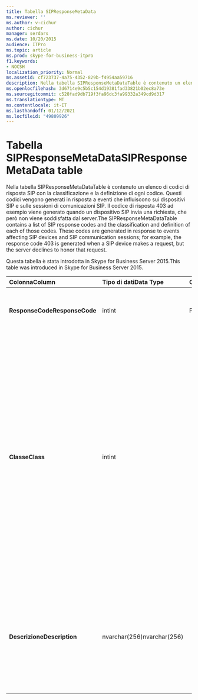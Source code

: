 ```yaml
---
title: Tabella SIPResponseMetaData
ms.reviewer: ''
ms.author: v-cichur
author: cichur
manager: serdars
ms.date: 10/20/2015
audience: ITPro
ms.topic: article
ms.prod: skype-for-business-itpro
f1.keywords:
- NOCSH
localization_priority: Normal
ms.assetid: cf723737-4a75-4352-829b-f4954aa59716
description: Nella tabella SIPResponseMetaDataTable è contenuto un elenco di codici di risposta SIP con la classificazione e la definizione di ogni codice. Questi codici vengono generati in risposta a eventi che influiscono sui dispositivi SIP e sulle sessioni di comunicazioni SIP. Il codice di risposta 403 ad esempio viene generato quando un dispositivo SIP invia una richiesta, che però non viene soddisfatta dal server.
ms.openlocfilehash: 3d6714e9c5b5c154d19381fad33821b02ec8a73e
ms.sourcegitcommit: c528fad9db719f3fa96dc3fa99332a349cd9d317
ms.translationtype: MT
ms.contentlocale: it-IT
ms.lasthandoff: 01/12/2021
ms.locfileid: "49809926"
---
```

# <a name="sipresponsemetadata-table"></a><span data-ttu-id="81292-104">Tabella SIPResponseMetaData</span><span class="sxs-lookup"><span data-stu-id="81292-104">SIPResponseMetaData table</span></span>
 
<span data-ttu-id="81292-p102">Nella tabella SIPResponseMetaDataTable è contenuto un elenco di codici di risposta SIP con la classificazione e la definizione di ogni codice. Questi codici vengono generati in risposta a eventi che influiscono sui dispositivi SIP e sulle sessioni di comunicazioni SIP. Il codice di risposta 403 ad esempio viene generato quando un dispositivo SIP invia una richiesta, che però non viene soddisfatta dal server.</span><span class="sxs-lookup"><span data-stu-id="81292-p102">The SIPResponseMetaDataTable contains a list of SIP response codes and the classification and definition of each of those codes. These codes are generated in response to events affecting SIP devices and SIP communication sessions; for example, the response code 403 is generated when a SIP device makes a request, but the server declines to honor that request.</span></span>
  
<span data-ttu-id="81292-107">Questa tabella è stata introdotta in Skype for Business Server 2015.</span><span class="sxs-lookup"><span data-stu-id="81292-107">This table was introduced in Skype for Business Server 2015.</span></span>
  
|<span data-ttu-id="81292-108">**Colonna**</span><span class="sxs-lookup"><span data-stu-id="81292-108">**Column**</span></span>|<span data-ttu-id="81292-109">**Tipo di dati**</span><span class="sxs-lookup"><span data-stu-id="81292-109">**Data Type**</span></span>|<span data-ttu-id="81292-110">**Chiave/indice**</span><span class="sxs-lookup"><span data-stu-id="81292-110">**Key/Index**</span></span>|<span data-ttu-id="81292-111">**Dettagli**</span><span class="sxs-lookup"><span data-stu-id="81292-111">**Details**</span></span>|
|:-----|:-----|:-----|:-----|
|<span data-ttu-id="81292-112">**ResponseCode**</span><span class="sxs-lookup"><span data-stu-id="81292-112">**ResponseCode**</span></span> <br/> |<span data-ttu-id="81292-113">int</span><span class="sxs-lookup"><span data-stu-id="81292-113">int</span></span>  <br/> |<span data-ttu-id="81292-114">Principale</span><span class="sxs-lookup"><span data-stu-id="81292-114">Primary</span></span>  <br/> |<span data-ttu-id="81292-115">Valore numerico che rappresenta il codice di risposta SIP.</span><span class="sxs-lookup"><span data-stu-id="81292-115">Numeric value that represents the SIP response code.</span></span>  <br/> |
|<span data-ttu-id="81292-116">**Classe**</span><span class="sxs-lookup"><span data-stu-id="81292-116">**Class**</span></span> <br/> |<span data-ttu-id="81292-117">int</span><span class="sxs-lookup"><span data-stu-id="81292-117">int</span></span>  <br/> || <span data-ttu-id="81292-p103">Classifica generale del codice di risposta. Sono incluse le classifiche seguenti:</span><span class="sxs-lookup"><span data-stu-id="81292-p103">General classification for the response code. Classifications include:</span></span> <br/>  <span data-ttu-id="81292-120">1 - Risposte in informazioni</span><span class="sxs-lookup"><span data-stu-id="81292-120">1 - Informational Responses</span></span> <br/>  <span data-ttu-id="81292-121">2 - Risposte riuscite</span><span class="sxs-lookup"><span data-stu-id="81292-121">2 - Successful Responses</span></span> <br/>  <span data-ttu-id="81292-122">3 - Risposte di reindirizzamento</span><span class="sxs-lookup"><span data-stu-id="81292-122">3 - Redirection Responses</span></span> <br/>  <span data-ttu-id="81292-123">4 - Risposte di errore client</span><span class="sxs-lookup"><span data-stu-id="81292-123">4 - Client Failure Responses</span></span> <br/>  <span data-ttu-id="81292-124">5 - Risposte di errore del server</span><span class="sxs-lookup"><span data-stu-id="81292-124">5 -- Server Failure Responses</span></span> <br/>  <span data-ttu-id="81292-125">6 - Risposta di errore globale</span><span class="sxs-lookup"><span data-stu-id="81292-125">6 - Global Failure Response</span></span> <br/> |
|<span data-ttu-id="81292-126">**Descrizione**</span><span class="sxs-lookup"><span data-stu-id="81292-126">**Description**</span></span> <br/> |<span data-ttu-id="81292-127">nvarchar(256)</span><span class="sxs-lookup"><span data-stu-id="81292-127">nvarchar(256)</span></span>  <br/> ||<span data-ttu-id="81292-p104">Descrizione del codice di risposta SIP. Il codice di risposta 181 ad esempio è associato alla descrizione seguente:</span><span class="sxs-lookup"><span data-stu-id="81292-p104">Description of the SIP response code. For example, response code 181 has the following description:</span></span>  <br/> <span data-ttu-id="81292-130">Call Is Being Forwarded</span><span class="sxs-lookup"><span data-stu-id="81292-130">Call Is Being Forwarded</span></span>  <br/> |
   

